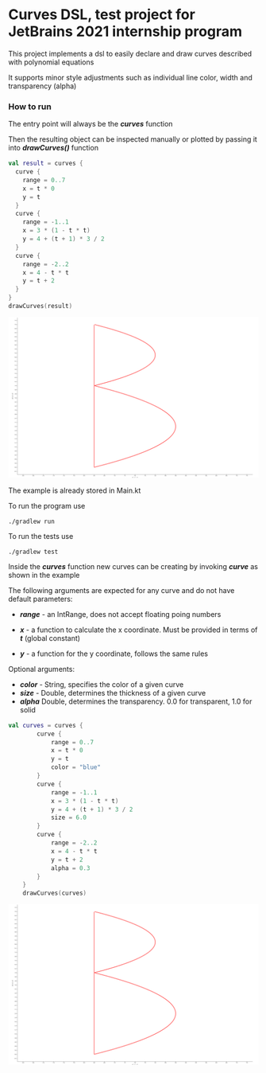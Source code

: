 # Curves DSL, test project for JetBrains 2021 internship program

This project implements a dsl to easily
declare and draw curves described with polynomial
equations

It supports minor style adjustments such as individual
line color, width and transparency (alpha)

### How to run

The entry point will always be the ***curves***
function

Then the resulting object can be inspected manually or plotted by passing it into ***drawCurves()*** function

```kotlin
val result = curves {
  curve {
    range = 0..7
    x = t * 0
    y = t
  }
  curve {
    range = -1..1
    x = 3 * (1 - t * t)
    y = 4 + (t + 1) * 3 / 2
  }
  curve {
    range = -2..2
    x = 4 - t * t
    y = t + 2
  }
}
drawCurves(result)
```

![Basic example output](/img/example.png)

The example is already stored in Main.kt

To run the program use

    ./gradlew run
  
  
To run the tests use

    ./gradlew test
    
    
Inside the ***curves*** function new curves can be creating by invoking ***curve*** as shown in the example

The following arguments are expected for any curve and do not have default parameters:

* ***range*** - an IntRange, does not accept floating poing numbers

* ***x*** - a function to calculate the x coordinate. Must be provided in terms of ***t*** (global constant)

* ***y*** - a function for the y coordinate, follows the same rules

Optional arguments:

* ***color*** - String, specifies the color of a given curve
* ***size*** - Double, determines the thickness of a given curve
* ***alpha*** Double, determines the transparency. 0.0 for transparent, 1.0 for solid

```kotlin
val curves = curves {
        curve {
            range = 0..7
            x = t * 0
            y = t
            color = "blue"
        }
        curve {
            range = -1..1
            x = 3 * (1 - t * t)
            y = 4 + (t + 1) * 3 / 2
            size = 6.0
        }
        curve {
            range = -2..2
            x = 4 - t * t
            y = t + 2
            alpha = 0.3
        }
    }
    drawCurves(curves)
```

![Colored](/img/example.png)